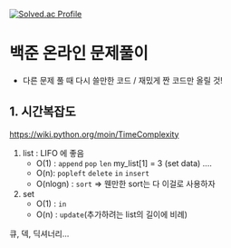 [![Solved.ac Profile](https://mazassumnida.wtf/api/v2/generate_badge?boj=bomul1128)](https://solved.ac/bomul1128)





# 백준 온라인 문제풀이

- 다른 문제 풀 때 다시 쓸만한 코드 / 재밌게 짠 코드만 올릴 것!

## 1. 시간복잡도
https://wiki.python.org/moin/TimeComplexity

1. list :  LIFO 에 좋음
   - O(1) : `append` `pop` `len` my_list[1] = 3 (set data) ....
   - O(n): `popleft` `delete` `in` `insert` 
   - O(nlogn) : `sort` => 웬만한 sort는 다 이걸로 사용하자
2. set
   - O(1) : `in` 
   - O(n) : `update`(추가하려는 list의 길이에 비례) 

큐, 덱, 딕셔너리...
